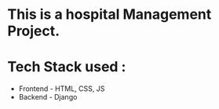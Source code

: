 # This is a hospital Management Project.
# Tech Stack used : 
* Frontend - HTML, CSS, JS
* Backend - Django
